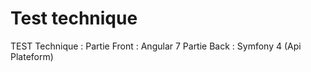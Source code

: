 # Test technique 

TEST Technique : 
Partie Front : Angular 7 
Partie Back : Symfony 4 (Api Plateform)
